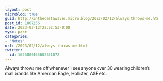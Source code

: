 ```yaml
---
layout: post
microblog: true
guid: http://inthedeltawaves.micro.blog/2023/02/12/always-throws-me.html
post_id: 1807256
date: 2023-02-12T22:02:53-0700
type: post
categories:
- "Notes"
url: /2023/02/12/always-throws-me.html
twitter:
  id: 1625000465602691072
---
```

<p>Always throws me off whenever I see anyone over 30 wearing children’s mall brands like American Eagle, Hollister, A&amp;F etc.</p>
